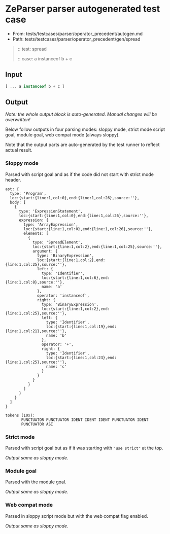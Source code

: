 # ZeParser parser autogenerated test case

- From: tests/testcases/parser/operator_precedent/autogen.md
- Path: tests/testcases/parser/operator_precedent/gen/spread

> :: test: spread
>
> :: case: a instanceof b + c

## Input


`````js
[ ... a instanceof b + c ]
`````

## Output

_Note: the whole output block is auto-generated. Manual changes will be overwritten!_

Below follow outputs in four parsing modes: sloppy mode, strict mode script goal, module goal, web compat mode (always sloppy).

Note that the output parts are auto-generated by the test runner to reflect actual result.

### Sloppy mode

Parsed with script goal and as if the code did not start with strict mode header.

`````
ast: {
  type: 'Program',
  loc:{start:{line:1,col:0},end:{line:1,col:26},source:''},
  body: [
    {
      type: 'ExpressionStatement',
      loc:{start:{line:1,col:0},end:{line:1,col:26},source:''},
      expression: {
        type: 'ArrayExpression',
        loc:{start:{line:1,col:0},end:{line:1,col:26},source:''},
        elements: [
          {
            type: 'SpreadElement',
            loc:{start:{line:1,col:2},end:{line:1,col:25},source:''},
            argument: {
              type: 'BinaryExpression',
              loc:{start:{line:1,col:2},end:{line:1,col:25},source:''},
              left: {
                type: 'Identifier',
                loc:{start:{line:1,col:6},end:{line:1,col:8},source:''},
                name: 'a'
              },
              operator: 'instanceof',
              right: {
                type: 'BinaryExpression',
                loc:{start:{line:1,col:2},end:{line:1,col:25},source:''},
                left: {
                  type: 'Identifier',
                  loc:{start:{line:1,col:19},end:{line:1,col:21},source:''},
                  name: 'b'
                },
                operator: '+',
                right: {
                  type: 'Identifier',
                  loc:{start:{line:1,col:23},end:{line:1,col:25},source:''},
                  name: 'c'
                }
              }
            }
          }
        ]
      }
    }
  ]
}

tokens (10x):
       PUNCTUATOR PUNCTUATOR IDENT IDENT IDENT PUNCTUATOR IDENT
       PUNCTUATOR ASI
`````

### Strict mode

Parsed with script goal but as if it was starting with `"use strict"` at the top.

_Output same as sloppy mode._

### Module goal

Parsed with the module goal.

_Output same as sloppy mode._

### Web compat mode

Parsed in sloppy script mode but with the web compat flag enabled.

_Output same as sloppy mode._
